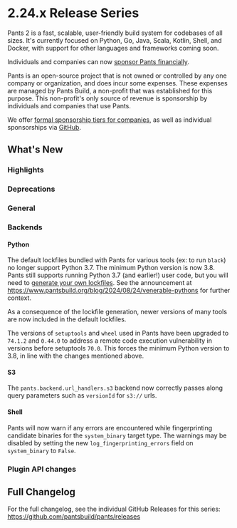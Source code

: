 # 2.24.x Release Series

Pants 2 is a fast, scalable, user-friendly build system for codebases of all sizes. It's currently focused on Python, Go, Java, Scala, Kotlin, Shell, and Docker, with support for other languages and frameworks coming soon.

Individuals and companies can now [sponsor Pants financially](https://www.pantsbuild.org/sponsorship).

Pants is an open-source project that is not owned or controlled by any one company or organization, and does incur some expenses. These expenses are managed by Pants Build, a non-profit that was established for this purpose. This non-profit's only source of revenue is sponsorship by individuals and companies that use Pants.

We offer [formal sponsorship tiers for companies](https://www.pantsbuild.org/sponsorship), as well as individual sponsorships via [GitHub](https://github.com/sponsors/pantsbuild).

## What's New

### Highlights



### Deprecations



### General



### Backends

#### Python

The default lockfiles bundled with Pants for various tools (ex: to run `black`) no longer support Python 3.7.  The minimum Python version is now 3.8.  Pants still supports running Python 3.7 (and earlier!) user code, but you will need to [generate your own lockfiles](https://www.pantsbuild.org/stable/docs/python/overview/lockfiles#lockfiles-for-tools).  See the announcement at <https://www.pantsbuild.org/blog/2024/08/24/venerable-pythons> for further context.

As a consequence of the lockfile generation, newer versions of many tools are now included in the default lockfiles.

The versions of `setuptools` and `wheel` used in Pants have been upgraded to `74.1.2` and `0.44.0` to address a remote code execution vulnerability in versions before setuptools `70.0`. This forces the minimum Python version to 3.8, in line with the changes mentioned above.

#### S3

The `pants.backend.url_handlers.s3` backend now correctly passes along query parameters such as `versionId` for `s3://` urls.

#### Shell

Pants will now warn if any errors are encountered while fingerprinting candidate binaries for the `system_binary` target type. The warnings may be disabled by setting the new `log_fingerprinting_errors` field on `system_binary` to `False`.



### Plugin API changes



## Full Changelog

For the full changelog, see the individual GitHub Releases for this series: <https://github.com/pantsbuild/pants/releases>
